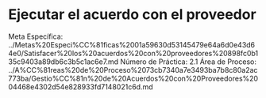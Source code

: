 # Ejecutar el acuerdo con el proveedor

Meta Específica: ../Metas%20Especi%CC%81ficas%2001a59630d53145479e64a6d0e43d64e0/Satisfacer%20los%20acuerdos%20con%20proveedores%20898fc0b135c9403a89db6c3b5c1ac6e7.md
Número de Práctica: 2.1
Área de Proceso: ../A%CC%81reas%20de%20Proceso%2073cb7340a7e3493ba7b8c80a2ac773ba/Gestio%CC%81n%20de%20Acuerdos%20con%20Proveedores%2004468e4302d54e828933fd7148021c6d.md